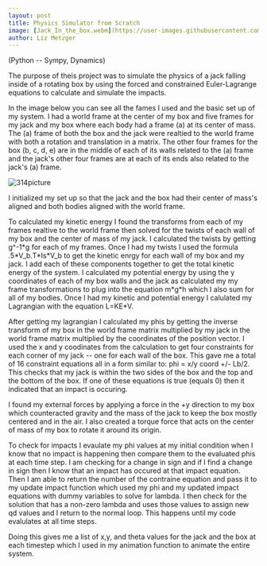 ```yaml
--- 
layout: post
title: Physics Simulator from Scratch
image: [Jack_In_the_box.webm](https://user-images.githubusercontent.com/113066141/208181955-13fef263-c07d-4cf4-9552-35ddd54707e4.webm)
author: Liz Metzger
---
```


(Python -- Sympy, Dynamics)

The purpose of theis project was to simulate the physics of a jack falling inside of a rotating box by using the forced and constrained Euler-Lagrange equations to calculate and simulate the impacts.

In the image below you can see all the fames I used and the basic set up of my system. I had a world frame at the center of my box and five frames for my jack and my box where each body had a frame (a) at its center of mass. The (a) frame of both the box and the jack were realtied to the world frame with both a rotation and translation in a matrix. The other four frames for the box (b, c, d, e) are in the middle of each of its walls related to the (a) frame and the jack's other four frames are at each of its ends also related to the jack's (a) frame.


![314picture](https://user-images.githubusercontent.com/113066141/207946114-df89a786-2211-44e4-9f02-1fb38b484762.jpg)


I initialized my set up so that the jack and the box had their center of mass's aligned and both bodies aligned with the world frame. 

To calculated my kinetic energy I found the transforms from each of my frames realtive to the world frame then solved for the twists of each wall of my box and the center of mass of my jack. I calculated the twists by getting g^-1\*g for each of my frames. Once I had my twists I used the formula .5\*V_b.T\*Is\*V_b to get the kinetic enrgy for each wall of my box and my jack. I add each of these components together to get the total kinetic energy of the system. I calculated my potential energy by using the y coordinates of each of my box walls and the jack as calculated my my frame transformations to plug into the equation m\*g\*h which I also sum for all of my bodies. Once I had my kinetic and potential energy I calulated my Lagrangian with the equation L=KE\*V. 

After getting my lagrangian I calculated my phis by getting the inverse transform of my box in the world frame matrix multiplied by my jack in the world frame matrix multiplied by the coordinates of the position vector. I used the x and y coodinates from the calculation to get four constraints for each corner of my jack -- one for each wall of the box. This gave me a total of 16 constraint equations all in a form similar to: phi = x/y coord +/- Lb/2. This checks that my jack is within the two sides of the box and the top and the bottom of the box. If one of these equations is true (equals 0) then it indicated that an impact is occuring. 

I found my external forces by applying a force in the +y direction to my box which counteracted gravity and the mass of the jack to keep the box mostly centered and in the air. I also created a torque force that acts on the center of mass of my box to rotate it around its origin. 

To check for impacts I evaulate my phi values at my initial condition when I know that no impact is happening then compare them to the evaluated phis at each time step. I am checking for a change in sign and if I find a change in sign then I know that an impact has occured at that impact equation. Then I am able to return the number of the contraine equation and pass it to my update impact function which used my phi and my updated impact equations with dummy variables to solve for lambda. I then check for the solution that has a non-zero lambda and uses those values to assign new qd values and I return to the normal loop. This happens until my code evalulates at all time steps. 

Doing this gives me a list of x,y, and theta values for the jack and the box at each timestep which I used in my animation function to animate the entire system.